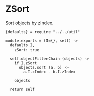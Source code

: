 ZSort
=====

Sort objects by zIndex.

    {defaults} = require "../../util"

    module.exports = (I={}, self) ->
      defaults I,
        zSort: true
    
      self.objectFilterChain (objects) ->
        if I.zSort
          objects.sort (a, b) ->
            a.I.zIndex - b.I.zIndex
    
        objects
    
      return self

